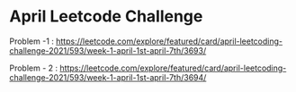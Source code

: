 <h1>April Leetcode Challenge</h1>

Problem -1 : https://leetcode.com/explore/featured/card/april-leetcoding-challenge-2021/593/week-1-april-1st-april-7th/3693/

Problem - 2 : https://leetcode.com/explore/featured/card/april-leetcoding-challenge-2021/593/week-1-april-1st-april-7th/3694/
